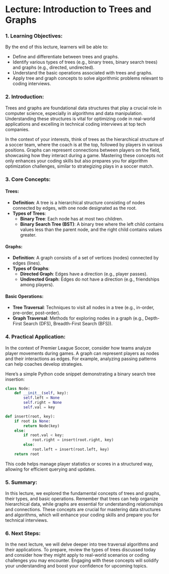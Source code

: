 # Lecture: Introduction to Trees and Graphs

### 1. Learning Objectives:
By the end of this lecture, learners will be able to:
- Define and differentiate between trees and graphs.
- Identify various types of trees (e.g., binary trees, binary search trees) and graphs (e.g., directed, undirected).
- Understand the basic operations associated with trees and graphs.
- Apply tree and graph concepts to solve algorithmic problems relevant to coding interviews.

### 2. Introduction:
Trees and graphs are foundational data structures that play a crucial role in computer science, especially in algorithms and data manipulation. Understanding these structures is vital for optimizing code in real-world applications and excelling in technical coding interviews at top tech companies.

In the context of your interests, think of trees as the hierarchical structure of a soccer team, where the coach is at the top, followed by players in various positions. Graphs can represent connections between players on the field, showcasing how they interact during a game. Mastering these concepts not only enhances your coding skills but also prepares you for algorithm optimization challenges, similar to strategizing plays in a soccer match.

### 3. Core Concepts:
#### Trees:
- **Definition**: A tree is a hierarchical structure consisting of nodes connected by edges, with one node designated as the root.
- **Types of Trees**:
  - **Binary Tree**: Each node has at most two children.
  - **Binary Search Tree (BST)**: A binary tree where the left child contains values less than the parent node, and the right child contains values greater.
  
#### Graphs:
- **Definition**: A graph consists of a set of vertices (nodes) connected by edges (lines). 
- **Types of Graphs**:
  - **Directed Graph**: Edges have a direction (e.g., player passes).
  - **Undirected Graph**: Edges do not have a direction (e.g., friendships among players).
  
#### Basic Operations:
- **Tree Traversal**: Techniques to visit all nodes in a tree (e.g., in-order, pre-order, post-order).
- **Graph Traversal**: Methods for exploring nodes in a graph (e.g., Depth-First Search (DFS), Breadth-First Search (BFS)).

### 4. Practical Application:
In the context of Premier League Soccer, consider how teams analyze player movements during games. A graph can represent players as nodes and their interactions as edges. For example, analyzing passing patterns can help coaches develop strategies.

Here’s a simple Python code snippet demonstrating a binary search tree insertion:

```python
class Node:
    def __init__(self, key):
        self.left = None
        self.right = None
        self.val = key

def insert(root, key):
    if root is None:
        return Node(key)
    else:
        if root.val < key:
            root.right = insert(root.right, key)
        else:
            root.left = insert(root.left, key)
    return root
```

This code helps manage player statistics or scores in a structured way, allowing for efficient querying and updates.

### 5. Summary:
In this lecture, we explored the fundamental concepts of trees and graphs, their types, and basic operations. Remember that trees can help organize hierarchical data, while graphs are essential for understanding relationships and connections. These concepts are crucial for mastering data structures and algorithms, which will enhance your coding skills and prepare you for technical interviews.

### 6. Next Steps:
In the next lecture, we will delve deeper into tree traversal algorithms and their applications. To prepare, review the types of trees discussed today and consider how they might apply to real-world scenarios or coding challenges you may encounter. Engaging with these concepts will solidify your understanding and boost your confidence for upcoming topics.